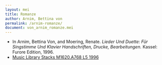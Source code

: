 ```yaml
---
layout: mei
title: Romanze
author: Arnim, Bettina von
permalink: /arnim-romanze/
document: von_arnim_romanze.mei
---
```


- In Arnim, Bettina Von, and Moering, Renate. *Lieder Und Duette: Für Singstimme Und Klavier  Handschriften, Drucke, Bearbeitungen.* Kassel: Furore Edition, 1996. 
- <a href="https://tufts-primo.hosted.exlibrisgroup.com/permalink/f/bnf7qa/01TUN_ALMA2180485300003851" target="_blank">Music Library Stacks M1620.A768 L5 1996</a>
